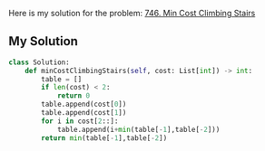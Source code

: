 Here is my solution for the problem: [746. Min Cost Climbing Stairs](https://leetcode.com/problems/min-cost-climbing-stairs/)


## My Solution

```python
class Solution:
    def minCostClimbingStairs(self, cost: List[int]) -> int:
        table = []
        if len(cost) < 2:
            return 0
        table.append(cost[0])
        table.append(cost[1])
        for i in cost[2::]:
            table.append(i+min(table[-1],table[-2]))
        return min(table[-1],table[-2])

```